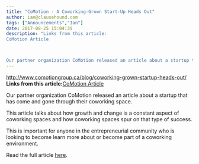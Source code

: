 ```yaml
---
title: "CoMotion - A Coworking-Grown Start-Up Heads Out"
author: ian@clausehound.com
tags: ["Announcements","Ian"]
date: 2017-08-25 15:04:39
description: "Links from this article:
CoMotion Article



Our partner organization CoMotion released an article about a startup that has come and gone throu..."
---
```


[http://www.comotiongroup.ca/blog/coworking-grown-startup-heads-out/ ](http://www.comotiongroup.ca/blog/coworking-grown-startup-heads-out/ )
**Links from this article:**[CoMotion Article](http://www.comotiongroup.ca/blog/coworking-grown-startup-heads-out/ )

Our partner organization CoMotion released an article about a startup that has come and gone through their coworking space.

This article talks about how growth and change is a constant aspect of coworking spaces and how coworking spaces spur on that type of success.

This is important for anyone in the entrepreneurial community who is looking to become learn more about or become part of a coworking environment.

Read the full article [here](http://www.comotiongroup.ca/blog/coworking-grown-startup-heads-out/%20).